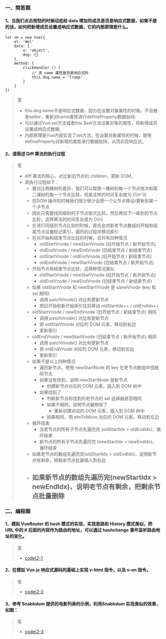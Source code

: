 ### 一、简答题

#### 1、当我们点击按钮的时候动态给 data 增加的成员是否是响应式数据，如果不是的话，如何把新增成员设置成响应式数据，它的内部原理是什么。
```
let vm = new Vue({
    el: '#el'
    data: {
        o: 'object',
        dog: {}
    },
    method: {
        clickHandler () {
            // 该 name 属性是否是响应式的
            this.dog.name = 'Trump'
        }
    }
})
```
> 答
>   - this.dog.name不是响应式数据，因为在设置对象属性的时候，不会触发setter，重新对name属性进行defineProperty数据劫持;
>   - 可以通过Vue.set方法或者this.$set方法设置对象的属性，将新增成员设置成响应式数据;
>   - 内部原理是Vue内部实现了set方法，在设置对象属性的时候，使用defineProperty对新增的属性进行数据劫持，从而实现响应式。


#### 2、请简述 Diff 算法的执行过程
> 答
>   - diff 算法的核心，对比新旧节点的 children，更新 DOM，
>   - 其执行过程如下：
>       - 要对比两棵树的差异，我们可以取第一棵树的每一个节点依次和第二课树的每一个节点比较，但是这样的时间复杂度为 O(n^3) 
>       - 在DOM 操作的时候我们很少很少会把一个父节点移动/更新到某一个子节点
>       - 因此只需要找同级别的子节点依次比较，然后再找下一级别的节点比较，这样算法的时间复杂度为 O(n) 
>       - 在进行同级别节点比较的时候，首先会对新老节点数组的开始和结尾节点设置标记索引，遍历的过程中移动索引    
>       - 在对开始和结束节点比较的时候，总共有四种情况
>           - oldStartVnode / newStartVnode (旧开始节点 / 新开始节点)
>           - oldEndVnode / newEndVnode (旧结束节点 / 新结束节点)
>           - oldStartVnode / oldEndVnode (旧开始节点 / 新结束节点)
>           - oldEndVnode / newStartVnode (旧结束节点 / 新开始节点)
>       - 开始节点和结束节点比较，这两种情况类似
>           - oldStartVnode / newStartVnode (旧开始节点 / 新开始节点)
>           - oldEndVnode / newEndVnode (旧结束节点 / 新结束节点)
>       - 如果 oldStartVnode 和 newStartVnode 是 sameVnode (key 和 sel 相同) 
>           - 调用 patchVnode() 对比和更新节点
>           - 把旧开始和新开始索引往后移动  oldStartIdx++ / oldEndIdx++
>       - oldStartVnode / newEndVnode (旧开始节点 / 新结束节点) 相同
>           - 调用 patchVnode() 对比和更新节点
>           - 把 oldStartVnode 对应的 DOM 元素，移动到右边
>           - 更新索引
>       - oldEndVnode / newStartVnode (旧结束节点 / 新开始节点) 相同
>           - 调用 patchVnode() 对比和更新节点
>           - 把 oldEndVnode 对应的 DOM 元素，移动到左边
>           - 更新索引
>       - 如果不是以上四种情况 
>           - 遍历新节点，使用 newStartNode 的 key 在老节点数组中找相同节点
>           - 如果没有找到，说明 newStartNode 是新节点
>               - 创建新节点对应的 DOM 元素，插入到 DOM 树中
>           - 如果找到了
>               - 判断新节点和找到的老节点的 sel 选择器是否相同
>               - 如果不相同，说明节点被修改了
>                   - 重新创建对应的 DOM 元素，插入到 DOM 树中
>               - 如果相同，把 elmToMove 对应的 DOM 元素，移动到左边
>       - 循环结束 
>           - 当老节点的所有子节点先遍历完 (oldStartIdx > oldEndIdx)，循环结束
>           - 新节点的所有子节点先遍历完 (newStartIdx > newEndIdx)，循环结束
>       - 如果老节点的数组先遍历完(oldStartIdx > oldEndIdx)，说明新节点有剩余，把剩余节点批量插入到右边
>       - 如果新节点的数组先遍历完(newStartIdx > newEndIdx)，说明老节点有剩余，把剩余节点批量删除
>           - 
### 二、编程题

#### 1、模拟 VueRouter 的 hash 模式的实现，实现思路和 History 模式类似，把 URL 中的 # 后面的内容作为路由的地址，可以通过 hashchange 事件监听路由地址的变化。
> 答
>   - [code\2-1](https://github.com/siyiyan/fed-e-task-03-01/tree/master/code/2-1/src)
#### 2、在模拟 Vue.js 响应式源码的基础上实现 v-html 指令，以及 v-on 指令。
> 答
>   - [code\2-2](https://github.com/siyiyan/fed-e-task-03-01/tree/master/code/2-2)
#### 3、参考 Snabbdom 提供的电影列表的示例，利用Snabbdom 实现类似的效果，如图：
> 答
>   - [code\2-3](https://github.com/siyiyan/fed-e-task-03-01/tree/master/code/2-3)
